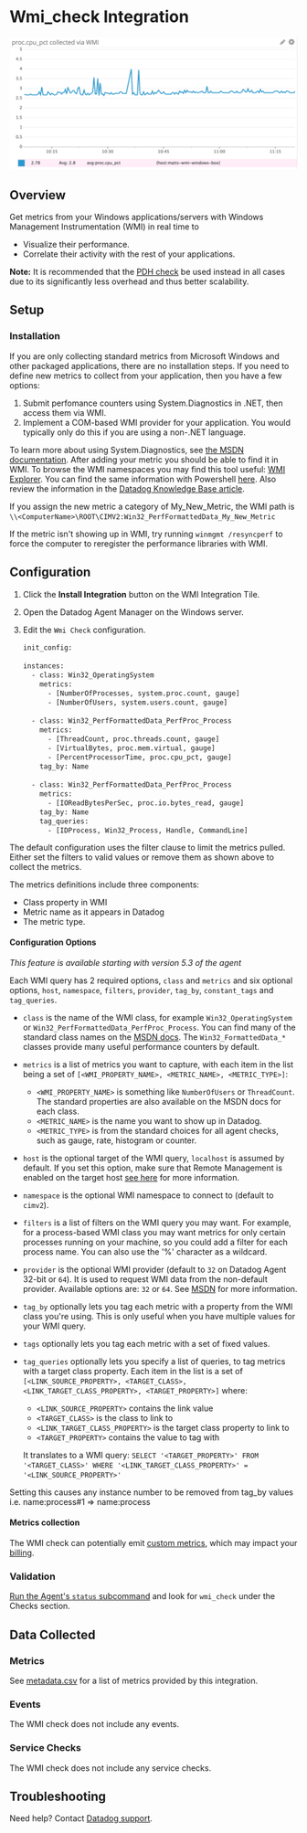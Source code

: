 # Wmi_check Integration

![WMI metric][1]

## Overview

Get metrics from your Windows applications/servers with Windows Management Instrumentation (WMI) in real time to

* Visualize their performance.
* Correlate their activity with the rest of your applications.

**Note:** It is recommended that the [PDH check][14] be used instead in all cases due to its significantly less overhead and thus better scalability.

## Setup
### Installation

If you are only collecting standard metrics from Microsoft Windows and other packaged applications, there are no installation steps. If you need to define new metrics to collect from your application, then you have a few options:

1.  Submit perfomance counters using System.Diagnostics in .NET, then access them via WMI.
2.  Implement a COM-based WMI provider for your application. You would typically only do this if you are using a non-.NET language.

To learn more about using System.Diagnostics, see [the MSDN documentation][2]. After adding your metric you should be able to find it in WMI. To browse the WMI namespaces you may find this tool useful: [WMI Explorer][3]. You can find the same information with Powershell [here][4]. Also review the information in the [Datadog Knowledge Base article][5].

If you assign the new metric a category of My_New_Metric, the WMI path is
`\\<ComputerName>\ROOT\CIMV2:Win32_PerfFormattedData_My_New_Metric`

If the metric isn't showing up in WMI, try running `winmgmt /resyncperf` to force the computer to reregister the performance libraries with WMI.


## Configuration

1.  Click the **Install Integration** button on the WMI Integration Tile.
2.  Open the Datadog Agent Manager on the Windows server.
3.  Edit the `Wmi Check` configuration.

        init_config:

        instances:
          - class: Win32_OperatingSystem
            metrics:
              - [NumberOfProcesses, system.proc.count, gauge]
              - [NumberOfUsers, system.users.count, gauge]

          - class: Win32_PerfFormattedData_PerfProc_Process
            metrics:
              - [ThreadCount, proc.threads.count, gauge]
              - [VirtualBytes, proc.mem.virtual, gauge]
              - [PercentProcessorTime, proc.cpu_pct, gauge]
            tag_by: Name

          - class: Win32_PerfFormattedData_PerfProc_Process
            metrics:
              - [IOReadBytesPerSec, proc.io.bytes_read, gauge]
            tag_by: Name
            tag_queries:
              - [IDProcess, Win32_Process, Handle, CommandLine]

<div class="alert alert-info">
The default configuration uses the filter clause to limit the metrics pulled. Either set the filters to valid values or remove them as shown above to collect the metrics.
</div>

The metrics definitions include three components:

* Class property in WMI
* Metric name as it appears in Datadog
* The metric type.

#### Configuration Options
*This feature is available starting with version 5.3 of the agent*

Each WMI query has 2 required options, `class` and `metrics` and six optional options, `host`, `namespace`, `filters`, `provider`, `tag_by`, `constant_tags` and `tag_queries`.

* `class` is the name of the WMI class, for example `Win32_OperatingSystem` or `Win32_PerfFormattedData_PerfProc_Process`. You can find many of the standard class names on the [MSDN docs][6]. The `Win32_FormattedData_*` classes provide many useful performance counters by default.

* `metrics` is a list of metrics you want to capture, with each item in the
list being a set of `[<WMI_PROPERTY_NAME>, <METRIC_NAME>, <METRIC_TYPE>]`:
  *  `<WMI_PROPERTY_NAME>` is something like `NumberOfUsers` or `ThreadCount`. The standard properties are also available on the MSDN docs for each class.
  *  `<METRIC_NAME>` is the name you want to show up in Datadog.
  * `<METRIC_TYPE>` is from the standard choices for all agent checks, such as gauge, rate, histogram or counter.

* `host` is the optional target of the WMI query, `localhost` is assumed by default. If you set this option, make sure that Remote Management is enabled on the target host [see here][7] for more information.

* `namespace` is the optional WMI namespace to connect to (default to `cimv2`).

* `filters` is a list of filters on the WMI query you may want. For example, for a process-based WMI class you may want metrics for only certain processes running on your machine, so you could add a filter for each process name. You can also use the '%' character as a wildcard.

* `provider` is the optional WMI provider (default to `32` on Datadog Agent 32-bit or `64`). It is used to request WMI data from the non-default provider. Available options are: `32` or `64`.
See [MSDN][8] for more information.

* `tag_by` optionally lets you tag each metric with a property from the WMI class you're using. This is only useful when you have multiple values for your WMI query.

* `tags` optionally lets you tag each metric with a set of fixed values.

* `tag_queries` optionally lets you specify a list of queries, to tag metrics with a target class property. Each item in the list is a set of `[<LINK_SOURCE_PROPERTY>, <TARGET_CLASS>, <LINK_TARGET_CLASS_PROPERTY>, <TARGET_PROPERTY>]` where:
  * `<LINK_SOURCE_PROPERTY>` contains the link value
  * `<TARGET_CLASS>` is the class to link to
  * `<LINK_TARGET_CLASS_PROPERTY>` is the target class property to link to
  * `<TARGET_PROPERTY>` contains the value to tag with

  It translates to a WMI query:
  `SELECT '<TARGET_PROPERTY>' FROM '<TARGET_CLASS>' WHERE '<LINK_TARGET_CLASS_PROPERTY>' = '<LINK_SOURCE_PROPERTY>'`

<div class="alert alert-info">
Setting this causes any instance number to be removed from tag_by values i.e. name:process#1 => name:process
</div>

#### Metrics collection
The WMI check can potentially emit [custom metrics][9], which may impact your [billing][10].

### Validation

[Run the Agent's `status` subcommand][11] and look for `wmi_check` under the Checks section.

## Data Collected
### Metrics
See [metadata.csv][12] for a list of metrics provided by this integration.

### Events
The WMI check does not include any events.

### Service Checks
The WMI check does not include any service checks.

## Troubleshooting
Need help? Contact [Datadog support][13].

[1]: https://raw.githubusercontent.com/DataDog/integrations-core/master/wmi_check/images/wmimetric.png
[2]: https://msdn.microsoft.com/en-us/library/system.diagnostics.performancecounter(v=vs.110.aspx)
[3]: https://wmie.codeplex.com
[4]: https://msdn.microsoft.com/en-us/powershell/scripting/getting-started/cookbooks/getting-wmi-objects--get-wmiobject-
[5]: https://docs.datadoghq.com/integrations/faq/how-to-retrieve-wmi-metrics
[6]: https://msdn.microsoft.com/en-us/library/windows/desktop/aa394084.aspx
[7]: https://technet.microsoft.com/en-us/library/Hh921475.aspx
[8]: https://msdn.microsoft.com/en-us/library/aa393067.aspx
[9]: https://docs.datadoghq.com/developers/metrics/custom_metrics
[10]: https://docs.datadoghq.com/account_management/billing/custom_metrics
[11]: https://docs.datadoghq.com/agent/guide/agent-commands/?tab=agentv6#agent-status-and-information
[12]: https://github.com/DataDog/integrations-core/blob/master/wmi_check/metadata.csv
[13]: https://docs.datadoghq.com/help
[14]: https://docs.datadoghq.com/integrations/pdh_check/
